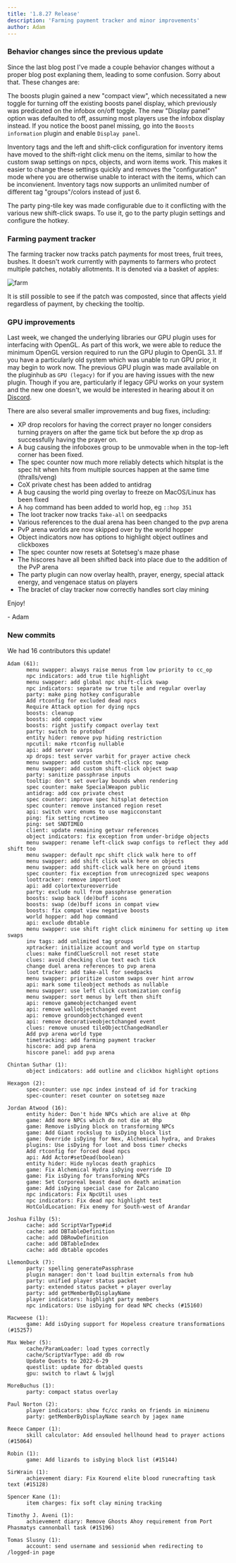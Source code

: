 ```yaml
---
title: '1.8.27 Release'
description: 'Farming payment tracker and minor improvements'
author: Adam
---
```


### Behavior changes since the previous update

Since the last blog post I've made a couple behavior changes without a proper blog post explaning them, leading to some confusion. Sorry about that.
These changes are:

The boosts plugin gained a new "compact view", which necessitated a new toggle for turning off the existing boosts panel display, which previously was predicated on the infobox on/off toggle. The new "Display panel" option was defaulted to off, assuming most players use the infobox display instead. If you notice the boost panel missing, go into the `Boosts information` plugin and enable `Display panel`.

Inventory tags and the left and shift-click configuration for inventory items have moved to the shift-right click menu on the items, similar to how the custom swap settings on npcs, objects, and worn items work. This makes it easier to change these settings quickly and removes the "configuration" mode where you are otherwise unable to interact with the items, which can be inconvienent. Inventory tags now supports an unlimited number of different tag "groups"/colors instead of just 6.

The party ping-tile key was made configurable due to it conflicting with the various new shift-click swaps. To use it, go to the party plugin settings and configure the hotkey.

### Farming payment tracker

The farming tracker now tracks patch payments for most trees, fruit trees, bushes. It doesn't work currently with payments to farmers who protect multiple patches, notably allotments. It is denoted via a basket of apples:

![farm](/img/blog/1.8.27-Release/farm.png)

It is still possible to see if the patch was composted, since that affects yield regardless of payment, by checking the tooltip.

### GPU improvements

Last week, we changed the underlying libraries our GPU plugin uses for interfacing with OpenGL. As part of this work, we were able to reduce the minimum OpenGL version required to run the GPU plugin to OpenGL 3.1. If you have a particularly old system which was unable to run GPU prior, it may begin to work now. The previous GPU plugin was made available on the pluginhub as `GPU (legacy)` for if you are having issues with the new plugin. Though if you are, particularly if legacy GPU works on your system and the new one doesn't, we would be interested in hearing about it on [Discord](https://runelite.net/discord).

There are also several smaller improvements and bug fixes, including:

- XP drop recolors for having the correct prayer no longer considers turning prayers on after
  the game tick but before the xp drop as successfully having the prayer on.
- A bug causing the infoboxes group to be unmovable when in the top-left corner has been fixed.
- The spec counter now much more reliably detects which hitsplat is the spec hit when hits from multiple
  sources happen at the same time (thralls/veng)
- CoX private chest has been added to antidrag
- A bug causing the world ping overlay to freeze on MacOS/Linux has been fixed
- A `hop` command has been added to world hop, eg `::hop 351`
- The loot tracker now tracks `Take-all` on seedpacks
- Various references to the dual arena has been changed to the pvp arena
- PvP arena worlds are now skipped over by the world hopper
- Object indicators now has options to highlight object outlines and clickboxes
- The spec counter now resets at Sotetseg's maze phase
- The hiscores have all been shifted back into place due to the addition of the PvP arena
- The party plugin can now overlay health, prayer, energy, special attack energy, and vengenace status on players
- The braclet of clay tracker now correctly handles sort clay mining

Enjoy!

\- Adam

### New commits

We had 16 contributors this update!

```
Adam (61):
      menu swapper: always raise menus from low priority to cc_op
      npc indicators: add true tile highlight
      menu swapper: add global npc shift-click swap
      npc indicators: separate sw true tile and regular overlay
      party: make ping hotkey configurable
      Add rtconfig for excluded dead npcs
      Require Attack option for dying npcs
      boosts: cleanup
      boosts: add compact view
      boosts: right justify compact overlay text
      party: switch to protobuf
      entity hider: remove pvp hiding restriction
      npcutil: make rtconfig nullable
      api: add server varps
      xp drops: test server varbit for prayer active check
      menu swapper: add custom shift-click npc swap
      menu swapper: add custom shift-click object swap
      party: sanitize passphrase inputs
      tooltip: don't set overlay bounds when rendering
      spec counter: make SpecialWeapon public
      antidrag: add cox private chest
      spec counter: improve spec hitsplat detection
      spec counter: remove instanced region reset
      api: switch varc enums to use magicconstant
      ping: fix setting rcvtimeo
      ping: set SNDTIMEO
      client: update remaining getvar references
      object indicators: fix exception from under-bridge objects
      menu swapper: rename left-click swap configs to reflect they add shift too
      menu swapper: default npc shift click walk here to off
      menu swapper: add shift click walk here on objects
      menu swapper: add shift-click walk here on ground items
      spec counter: fix exception from unrecognized spec weapons
      loottracker: remove importloot
      api: add colortextureoverride
      party: exclude null from passphrase generation
      boosts: swap back (de)buff icons
      boosts: swap (de)buff icons in compat view
      boosts: fix compat view negative boosts
      world hopper: add hop command
      api: exclude dbtable
      menu swapper: use shift right click minimenu for setting up item swaps
      inv tags: add unlimited tag groups
      xptracker: initialize account and world type on startup
      clues: make findClueScroll not reset state
      clues: avoid checking clue text each tick
      change duel arena references to pvp arena
      loot tracker: add take-all for seedpacks
      menu swapper: prioritize custom swaps over hint arrow
      api: mark some tileobject methods as nullable
      menu swapper: use left click customization config
      menu swapper: sort menus by left then shift
      api: remove gameobjectchanged event
      api: remove wallobjectchanged event
      api: remove groundobjectchanged event
      api: remove decorativeobjectchanged event
      clues: remove unused tileObjectChangedHandler
      Add pvp arena world type
      timetracking: add farming payment tracker
      hiscore: add pvp arena
      hiscore panel: add pvp arena

Chintan Suthar (1):
      object indicators: add outline and clickbox highlight options

Hexagon (2):
      spec-counter: use npc index instead of id for tracking
      spec-counter: reset counter on sotetseg maze

Jordan Atwood (16):
      entity hider: Don't hide NPCs which are alive at 0hp
      game: Add more NPCs which do not die at 0hp
      game: Remove isDying block on transforming NPCs
      game: Add Giant rockslug to isDying block list
      game: Override isDying for Nex, Alchemical hydra, and Drakes
      plugins: Use isDying for loot and boss timer checks
      Add rtconfig for forced dead npcs
      api: Add Actor#setDead(boolean)
      entity hider: Hide nylocas death graphics
      game: Fix Alchemical Hydra isDying override ID
      game: Fix isDying for transforming NPCs
      game: Set Corporeal beast dead on death animation
      game: Add isDying special case for Zalcano
      npc indicators: Fix NpcUtil uses
      npc indicators: Fix dead npc highlight test
      HotColdLocation: Fix enemy for South-west of Arandar

Joshua Filby (5):
      cache: add ScriptVarType#id
      cache: add DBTableDefinition
      cache: add DBRowDefinition
      cache: add DBTableIndex
      cache: add dbtable opcodes

LlemonDuck (7):
      party: spelling generatePassphrase
      plugin manager: don't load builtin externals from hub
      party: unified player status packet
      party: extended status packet + player overlay
      party: add getMemberByDisplayName
      player indicators: highlight party members
      npc indicators: Use isDying for dead NPC checks (#15160)

Macweese (1):
      game: Add isDying support for Hopeless creature transformations (#15257)

Max Weber (5):
      cache/ParamLoader: load types correctly
      cache/ScriptVarType: add db row
      Update Quests to 2022-6-29
      questlist: update for dbtabled quests
      gpu: switch to rlawt & lwjgl

MoreBuchus (1):
      party: compact status overlay

Paul Norton (2):
      player indicators: show fc/cc ranks on friends in minimenu
      party: getMemberByDisplayName search by jagex name

Reece Camper (1):
      skill calculator: Add ensouled hellhound head to prayer actions (#15064)

Robin (1):
      game: Add lizards to isDying block list (#15144)

SirWrain (1):
      achievement diary: Fix Kourend elite blood runecrafting task text (#15128)

Spencer Kane (1):
      item charges: fix soft clay mining tracking

Timothy J. Aveni (1):
      achievement diary: Remove Ghosts Ahoy requirement from Port Phasmatys cannonball task (#15196)

Tomas Slusny (1):
      account: send username and sessionid when redirecting to /logged-in page
```
